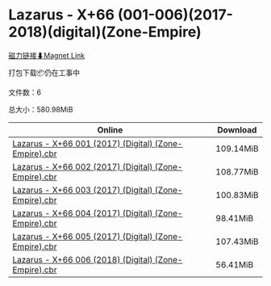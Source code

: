 # Lazarus - X+66 (001-006)(2017-2018)(digital)(Zone-Empire)

[磁力链接⬇Magnet Link](magnet:?xt=urn:btih:7feb2f9c014c9ad73591d0cfac34422248ea4b8e&dn=Lazarus%20-%20X%2B66%20%28001-006%29%282017-2018%29%28digital%29%28Zone-Empire%29)

打包下载📦仍在工事中

文件数：6

总大小：580.98MiB

Online | Download
--- | ---
[Lazarus - X+66 001 (2017) (Digital) (Zone-Empire).cbr](https://github.com/alicewish/markdown/blob/master/comic/Lazarus-X-66-001-2017-Digital-Zone-Empire-cbr.md) | 109.14MiB
[Lazarus - X+66 002 (2017) (Digital) (Zone-Empire).cbr](https://github.com/alicewish/markdown/blob/master/comic/Lazarus-X-66-002-2017-Digital-Zone-Empire-cbr.md) | 108.77MiB
[Lazarus - X+66 003 (2017) (Digital) (Zone-Empire).cbr](https://github.com/alicewish/markdown/blob/master/comic/Lazarus-X-66-003-2017-Digital-Zone-Empire-cbr.md) | 100.83MiB
[Lazarus - X+66 004 (2017) (Digital) (Zone-Empire).cbr](https://github.com/alicewish/markdown/blob/master/comic/Lazarus-X-66-004-2017-Digital-Zone-Empire-cbr.md) | 98.41MiB
[Lazarus - X+66 005 (2017) (Digital) (Zone-Empire).cbr](https://github.com/alicewish/markdown/blob/master/comic/Lazarus-X-66-005-2017-Digital-Zone-Empire-cbr.md) | 107.43MiB
[Lazarus - X+66 006 (2018) (Digital) (Zone-Empire).cbr](https://github.com/alicewish/markdown/blob/master/comic/Lazarus-X-66-006-2018-Digital-Zone-Empire-cbr.md) | 56.41MiB